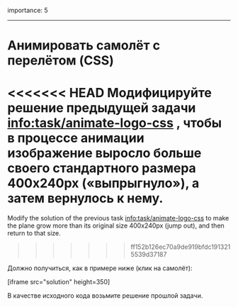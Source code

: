 importance: 5

---

# Анимировать самолёт с перелётом (CSS)

<<<<<<< HEAD
Модифицируйте решение предыдущей задачи <info:task/animate-logo-css> , чтобы в процессе анимации изображение выросло больше своего стандартного размера 400x240px («выпрыгнуло»), а затем вернулось к нему.
=======
Modify the solution of the previous task <info:task/animate-logo-css> to make the plane grow more than its original size 400x240px (jump out), and then return to that size.
>>>>>>> ff152b126ec70a9de919bfdc1913215539d37187

Должно получиться, как в примере ниже (клик на самолёт):

[iframe src="solution" height=350]

В качестве исходного кода возьмите решение прошлой задачи.
